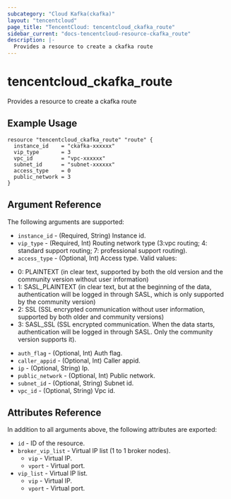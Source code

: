 ```yaml
---
subcategory: "Cloud Kafka(ckafka)"
layout: "tencentcloud"
page_title: "TencentCloud: tencentcloud_ckafka_route"
sidebar_current: "docs-tencentcloud-resource-ckafka_route"
description: |-
  Provides a resource to create a ckafka route
---
```


# tencentcloud_ckafka_route

Provides a resource to create a ckafka route

## Example Usage

```hcl
resource "tencentcloud_ckafka_route" "route" {
  instance_id    = "ckafka-xxxxxx"
  vip_type       = 3
  vpc_id         = "vpc-xxxxxx"
  subnet_id      = "subnet-xxxxxx"
  access_type    = 0
  public_network = 3
}
```

## Argument Reference

The following arguments are supported:

* `instance_id` - (Required, String) Instance id.
* `vip_type` - (Required, Int) Routing network type (3:vpc routing; 4: standard support routing; 7: professional support routing).
* `access_type` - (Optional, Int) Access type. Valid values:
- 0: PLAINTEXT (in clear text, supported by both the old version and the community version without user information)
- 1: SASL_PLAINTEXT (in clear text, but at the beginning of the data, authentication will be logged in through SASL, which is only supported by the community version)
- 2: SSL (SSL encrypted communication without user information, supported by both older and community versions)
- 3: SASL_SSL (SSL encrypted communication. When the data starts, authentication will be logged in through SASL. Only the community version supports it).
* `auth_flag` - (Optional, Int) Auth flag.
* `caller_appid` - (Optional, Int) Caller appid.
* `ip` - (Optional, String) Ip.
* `public_network` - (Optional, Int) Public network.
* `subnet_id` - (Optional, String) Subnet id.
* `vpc_id` - (Optional, String) Vpc id.

## Attributes Reference

In addition to all arguments above, the following attributes are exported:

* `id` - ID of the resource.
* `broker_vip_list` - Virtual IP list (1 to 1 broker nodes).
  * `vip` - Virtual IP.
  * `vport` - Virtual port.
* `vip_list` - Virtual IP list.
  * `vip` - Virtual IP.
  * `vport` - Virtual port.


